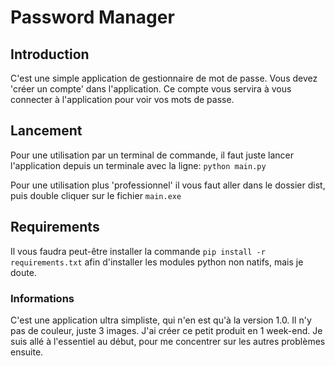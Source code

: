 # Password Manager

## Introduction

C'est une simple application de gestionnaire de mot de passe.
Vous devez 'créer un compte' dans l'application. Ce compte vous servira à vous connecter à l'application pour voir vos
mots de passe.

## Lancement

Pour une utilisation par un terminal de commande, il faut juste lancer l'application depuis un terminale avec la ligne:
`python main.py`

Pour une utilisation plus 'professionnel' il vous faut aller dans le dossier dist, puis double cliquer sur le fichier 
`main.exe` 

## Requirements

Il vous faudra peut-être installer la commande `pip install -r requirements.txt` afin d'installer les modules python
non natifs, mais je doute.

### Informations

C'est une application ultra simpliste, qui n'en est qu'à la version 1.0. Il n'y pas de couleur, juste 3 images. 
J'ai créer ce petit produit en 1 week-end. Je suis allé à l'essentiel au début, pour me concentrer sur les autres 
problèmes ensuite.